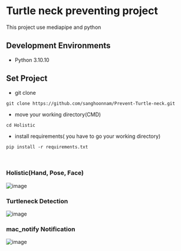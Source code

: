 # Turtle neck preventing project
 This project use mediapipe and python
   
## Development Environments
- Python 3.10.10
 
## Set Project

- git clone 

```
git clone https://github.com/sanghoonnam/Prevent-Turtle-neck.git
```

- move your working directory(CMD)
```
cd Holistic
```

- install requirements( you have to go your working directory)
```
pip install -r requirements.txt
```
<br>

### Holistic(Hand, Pose, Face)
![image](https://user-images.githubusercontent.com/82289435/175852096-8e1364a2-3769-411e-a1c2-77a103df5e91.png)

### Turtleneck Detection
![image](https://user-images.githubusercontent.com/82289435/175851515-df9f350c-fe13-4a6b-8c74-614c065e3ea7.png)
### mac_notify Notification
![image](<img width="1269" alt="스크린샷 2024-04-17 오후 4 36 02" src="https://github.com/sanghoonnam/Prevent-Turtle-neck/assets/102405778/0f895390-ae86-47fc-aafc-af9bf4177b33">)
